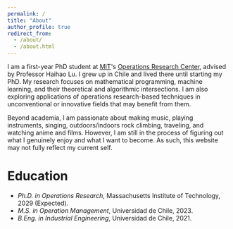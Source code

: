 ```yaml
---
permalink: /
title: "About"
author_profile: true
redirect_from: 
  - /about/
  - /about.html
---
```


I am a first-year PhD student at [MIT](https://mit.edu/)'s [Operations Research Center](https://orc.mit.edu/), advised by Professor Haihao Lu. I grew up in Chile and lived there until starting my PhD. My research focuses on mathematical programming, machine learning, and their theoretical and algorithmic intersections. I am also exploring applications of operations research-based techniques in unconventional or innovative fields that may benefit from them.


Beyond academia, I am passionate about making music, playing instruments, singing, outdoors/indoors rock climbing, traveling, and watching anime and films. However, I am still in the process of figuring out what I genuinely enjoy and what I want to become. As such, this website may not fully reflect my current self.

# Education 

- _Ph.D. in Operations Research_, Massachusetts Institute of Technology, 2029 (Expected).
- _M.S. in Operation Management_, Universidad de Chile, 2023.
- _B.Eng. in Industrial Engineering_, Universidad de Chile, 2021.